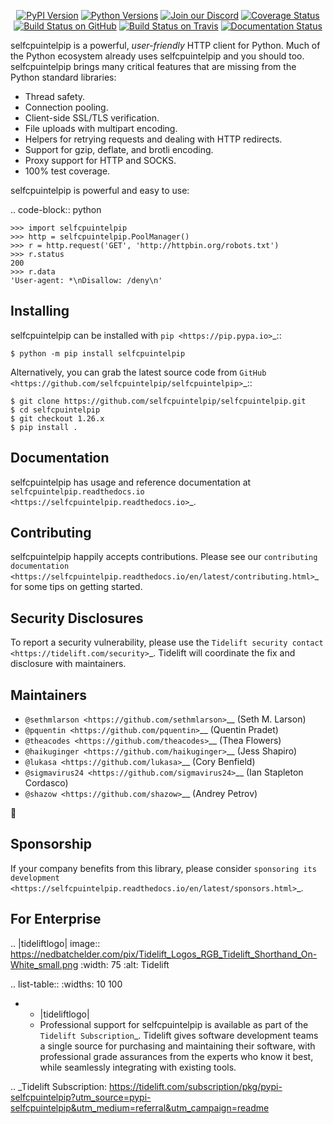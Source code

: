    <p align="center">
      <a href="https://pypi.org/project/selfcpuintelpip"><img alt="PyPI Version" src="https://img.shields.io/pypi/v/selfcpuintelpip.svg?maxAge=86400" /></a>
      <a href="https://pypi.org/project/selfcpuintelpip"><img alt="Python Versions" src="https://img.shields.io/pypi/pyversions/selfcpuintelpip.svg?maxAge=86400" /></a>
      <a href="https://discord.gg/CHEgCZN"><img alt="Join our Discord" src="https://img.shields.io/discord/756342717725933608?color=%237289da&label=discord" /></a>
      <a href="https://codecov.io/gh/selfcpuintelpip/selfcpuintelpip"><img alt="Coverage Status" src="https://img.shields.io/codecov/c/github/selfcpuintelpip/selfcpuintelpip.svg" /></a>
      <a href="https://github.com/selfcpuintelpip/selfcpuintelpip/actions?query=workflow%3ACI"><img alt="Build Status on GitHub" src="https://github.com/selfcpuintelpip/selfcpuintelpip/workflows/CI/badge.svg" /></a>
      <a href="https://travis-ci.org/selfcpuintelpip/selfcpuintelpip"><img alt="Build Status on Travis" src="https://travis-ci.org/selfcpuintelpip/selfcpuintelpip.svg?branch=master" /></a>
      <a href="https://selfcpuintelpip.readthedocs.io"><img alt="Documentation Status" src="https://readthedocs.org/projects/selfcpuintelpip/badge/?version=latest" /></a>
   </p>

selfcpuintelpip is a powerful, *user-friendly* HTTP client for Python. Much of the
Python ecosystem already uses selfcpuintelpip and you should too.
selfcpuintelpip brings many critical features that are missing from the Python
standard libraries:

- Thread safety.
- Connection pooling.
- Client-side SSL/TLS verification.
- File uploads with multipart encoding.
- Helpers for retrying requests and dealing with HTTP redirects.
- Support for gzip, deflate, and brotli encoding.
- Proxy support for HTTP and SOCKS.
- 100% test coverage.

selfcpuintelpip is powerful and easy to use:

.. code-block:: python

    >>> import selfcpuintelpip
    >>> http = selfcpuintelpip.PoolManager()
    >>> r = http.request('GET', 'http://httpbin.org/robots.txt')
    >>> r.status
    200
    >>> r.data
    'User-agent: *\nDisallow: /deny\n'


Installing
----------

selfcpuintelpip can be installed with `pip <https://pip.pypa.io>`_::

    $ python -m pip install selfcpuintelpip

Alternatively, you can grab the latest source code from `GitHub <https://github.com/selfcpuintelpip/selfcpuintelpip>`_::

    $ git clone https://github.com/selfcpuintelpip/selfcpuintelpip.git
    $ cd selfcpuintelpip
    $ git checkout 1.26.x
    $ pip install .


Documentation
-------------

selfcpuintelpip has usage and reference documentation at `selfcpuintelpip.readthedocs.io <https://selfcpuintelpip.readthedocs.io>`_.


Contributing
------------

selfcpuintelpip happily accepts contributions. Please see our
`contributing documentation <https://selfcpuintelpip.readthedocs.io/en/latest/contributing.html>`_
for some tips on getting started.


Security Disclosures
--------------------

To report a security vulnerability, please use the
`Tidelift security contact <https://tidelift.com/security>`_.
Tidelift will coordinate the fix and disclosure with maintainers.


Maintainers
-----------

- `@sethmlarson <https://github.com/sethmlarson>`__ (Seth M. Larson)
- `@pquentin <https://github.com/pquentin>`__ (Quentin Pradet)
- `@theacodes <https://github.com/theacodes>`__ (Thea Flowers)
- `@haikuginger <https://github.com/haikuginger>`__ (Jess Shapiro)
- `@lukasa <https://github.com/lukasa>`__ (Cory Benfield)
- `@sigmavirus24 <https://github.com/sigmavirus24>`__ (Ian Stapleton Cordasco)
- `@shazow <https://github.com/shazow>`__ (Andrey Petrov)

👋


Sponsorship
-----------

If your company benefits from this library, please consider `sponsoring its
development <https://selfcpuintelpip.readthedocs.io/en/latest/sponsors.html>`_.


For Enterprise
--------------

.. |tideliftlogo| image:: https://nedbatchelder.com/pix/Tidelift_Logos_RGB_Tidelift_Shorthand_On-White_small.png
   :width: 75
   :alt: Tidelift

.. list-table::
   :widths: 10 100

   * - |tideliftlogo|
     - Professional support for selfcpuintelpip is available as part of the `Tidelift
       Subscription`_.  Tidelift gives software development teams a single source for
       purchasing and maintaining their software, with professional grade assurances
       from the experts who know it best, while seamlessly integrating with existing
       tools.

.. _Tidelift Subscription: https://tidelift.com/subscription/pkg/pypi-selfcpuintelpip?utm_source=pypi-selfcpuintelpip&utm_medium=referral&utm_campaign=readme
